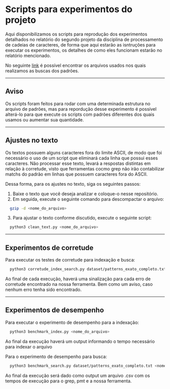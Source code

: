 # Scripts para experimentos do projeto

Aqui disponibilizamos os scripts para reprodução dos experimentos detalhados no relatório do segundo projeto da disciplina de processamento de cadeias de caracteres, de forma que aqui estarão as isntruções para executar os experimentos, os detalhes de como eles funcionam estarão no relatório mencionado.

No seguinte [link](http://pizzachili.dcc.uchile.cl/texts/nlang/) é possível encontrar os arquivos usados nos quais realizamos as buscas dos padrões.

---

## Aviso

Os scripts foram feitos para rodar com uma determinada estrutura no arquivo de padrões, mas para repordução desse experimento é possível alterá-lo para que execute os
scripts com padrões diferentes dos quais usamos ou aumentar sua quantidade.

---

## Ajustes no texto

Os textos possuem alguns caracteres fora do limite ASCII, de modo que foi necessário o uso de um script que eliminará cada linha que possui esses caracteres. Não processar esse texto, levará a respostas distintas em relação à corretude, visto que ferramentas cocmo grep não irão contabilizar matchs do padrão em linhas que possuem caracteres fora do ASCII.

Dessa forma, para os ajustes no texto, siga os seguintes passos:

1. Baixe o texto que você deseja analizar e coloque-o nesse repositório.
2. Em seguida, execute o seguinte comando para descompactar o arquivo: 
```bash 
  gzip -d <nome_do_arquivo> 
  ```
3. Para ajustar o texto conforme discutido, execute o seguinte script:
```bash
  python3 clean_text.py <nome_do_arquivo>
  ```
---

## Experimentos de corretude

Para executar os testes de corretude para indexação e busca:
```bash
  python3 corretude_index_search.py dataset/patterns_exato_completo.txt <nome_do_arquivo>
  ```
 
Ao final de cada execução, haverá uma sinalização para cada erro de corretude encontrado na nossa ferramenta. Bem como um aviso, caso nenhum erro tenha sido encontrado.

---

## Experimentos de desempenho

Para executar o experimento de desempenho para a indexação:
```bash
  python3 benchmark_index.py <nome_do_arquivo>
  ```
Ao final da execução haverá um output informando o tempo necessário para indexar o arquivo

Para o experimento de desempenho para busca:
```bash
  python3 benchmark_search.py dataset/patterns_exato_completo.txt <nome_do_arquivo>
  ```
Ao final da execução será dado como output um arquivo .csv com os tempos de execução para o grep, pmt e a nossa ferramenta.